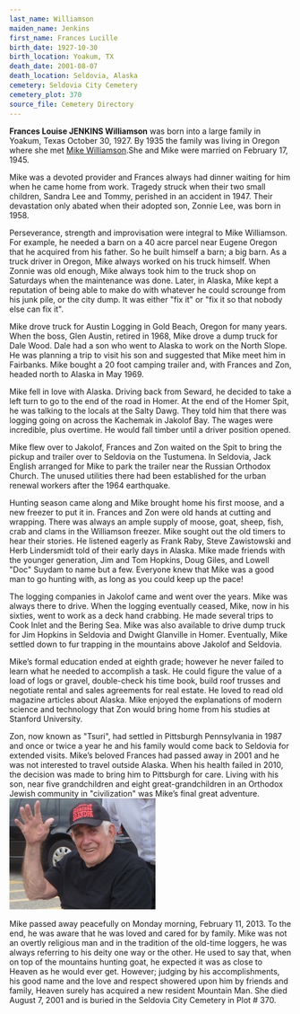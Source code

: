 ```yaml
---
last_name: Williamson
maiden_name: Jenkins
first_name: Frances Lucille
birth_date: 1927-10-30
birth_location: Yoakum, TX
death_date: 2001-08-07
death_location: Seldovia, Alaska
cemetery: Seldovia City Cemetery
cemetery_plot: 370
source_file: Cemetery Directory
---
```

**Frances Louise JENKINS Williamson** was born into a large family in Yoakum, Texas October 30, 1927. By 1935 the
family was living in Oregon where she met [Mike Williamson](./Williamson_Marlin_Mike_Thomas.md).She and Mike were married on February 17, 1945. 


Mike was a devoted provider and Frances always had dinner waiting for
him when he came home from work. Tragedy struck when their two small
children, Sandra Lee and Tommy, perished in an accident in 1947. Their
devastation only abated when their adopted son, Zonnie Lee, was born in
1958.

Perseverance, strength and improvisation were integral to Mike
Williamson.  For example, he needed a barn on a 40 acre parcel near
Eugene Oregon that he acquired from his father. So he built himself a
barn; a big barn. As a truck driver in Oregon, Mike always worked on his
truck himself. When Zonnie was old enough, Mike always took him to the
truck shop on Saturdays when the maintenance was done. Later, in Alaska,
Mike kept a reputation of being able to make do with whatever he could
scrounge from his junk pile, or the city dump. It was either "fix it" or
"fix it so that nobody else can fix it".

Mike drove truck for Austin Logging in Gold Beach, Oregon for many
years. When the boss, Glen Austin, retired in 1968, Mike drove a dump
truck for Dale Wood. Dale had a son who went to Alaska to work on the
North Slope. He was planning a trip to visit his son and suggested that
Mike meet him in Fairbanks. Mike bought a 20 foot camping trailer and,
with Frances and Zon, headed north to Alaska in May 1969.

Mike fell in love with Alaska. Driving back from Seward, he decided to
take a left turn to go to the end of the road in Homer. At the end of
the Homer Spit, he was talking to the locals at the Salty Dawg. They
told him that there was logging going on across the Kachemak in Jakolof
Bay. The wages were incredible, plus overtime. He would fall timber
until a driver position opened.

Mike flew over to Jakolof, Frances and Zon waited on the Spit to bring
the pickup and trailer over to Seldovia on the Tustumena. In Seldovia,
Jack English arranged for Mike to park the trailer near the Russian
Orthodox Church. The unused utilities there had been established for the
urban renewal workers after the 1964 earthquake.

Hunting season came along and Mike brought home his first moose, and a
new freezer to put it in. Frances and Zon were old hands at cutting and
wrapping. There was always an ample supply of moose, goat, sheep, fish,
crab and clams in the Williamson freezer. Mike sought out the old timers
to hear their stories. He listened eagerly as Frank Raby, Steve
Zawistowski and Herb Lindersmidt told of their early days in Alaska.
Mike made friends with the younger generation, Jim and Tom Hopkins, Doug
Giles, and Lowell "Doc" Suydam to name but a few. Everyone knew that
Mike was a good man to go hunting with, as long as you could keep up the
pace\!

The logging companies in Jakolof came and went over the years. Mike was
always there to drive. When the logging eventually ceased, Mike, now in
his sixties, went to work as a deck hand crabbing. He made several trips
to Cook Inlet and the Bering Sea. Mike was also available to drive dump
truck for Jim Hopkins in Seldovia and Dwight Glanville in Homer.
Eventually, Mike settled down to fur trapping in the mountains above
Jakolof and Seldovia.

Mike’s formal education ended at eighth grade; however he never failed
to learn what he needed to accomplish a task. He could figure the value
of a load of logs or gravel, double-check his time book, build roof
trusses and negotiate rental and sales agreements for real estate. He
loved to read old magazine articles about Alaska. Mike enjoyed the
explanations of modern science and technology that Zon would bring home
from his studies at Stanford University.

Zon, now known as "Tsuri", had settled in Pittsburgh Pennsylvania in
1987 and once or twice a year he and his family would come back to
Seldovia for extended visits. Mike’s beloved Frances had passed away in
2001 and he was not interested to travel outside Alaska. When his health
failed in 2010, the decision was made to bring him to Pittsburgh for
care. Living with his son, near five grandchildren and eight
great-grandchildren in an Orthodox Jewish community in "civilization"
was Mike’s final great
adventure.![](../assets/images/Williamson%20Mike%20and%20Frances/media/image2.jpeg)

Mike passed away peacefully on Monday morning, February 11, 2013. To the
end, he was aware that he was loved and cared for by family. Mike was
not an overtly religious man and in the tradition of the old-time
loggers, he was always referring to his deity one way or the other. He
used to say that, when on top of the mountains hunting goat, he expected
it was as close to Heaven as he would ever get. However; judging by his
accomplishments, his good name and the love and respect showered upon
him by friends and family, Heaven surely has acquired a new resident
Mountain Man.
She died August 7, 2001 and is buried in the Seldovia City Cemetery in Plot # 370. 


